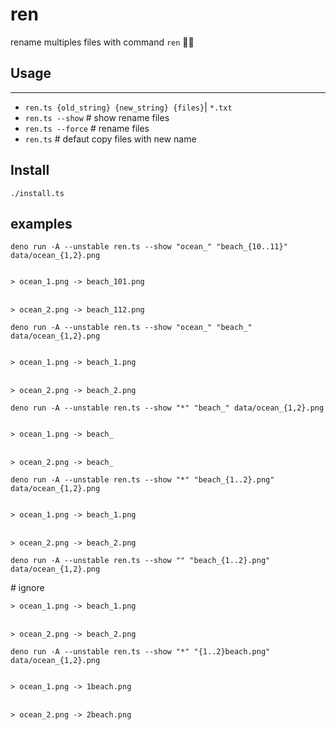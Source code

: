 # ren

rename multiples files with command `ren` 🤼‍♂️

## Usage


***

* `ren.ts {old_string} {new_string} {files}`| `*.txt`
* `ren.ts --show`  # show rename files
* `ren.ts --force`  # rename files
* `ren.ts`  # defaut copy files with new name


## Install
`
./install.ts
`




## examples

```
deno run -A --unstable ren.ts --show "ocean_" "beach_{10..11}" data/ocean_{1,2}.png
```



<p><code>
> ocean_1.png -> beach_101.png
</code>
</br>
<code>
> ocean_2.png -> beach_112.png
</code>
</p>

```
deno run -A --unstable ren.ts --show "ocean_" "beach_" data/ocean_{1,2}.png
```

<p><code>
> ocean_1.png -> beach_1.png
</code>
</br>
<code>
> ocean_2.png -> beach_2.png
</code>
</p>

```
deno run -A --unstable ren.ts --show "*" "beach_" data/ocean_{1,2}.png
```

<p><code>
> ocean_1.png -> beach_
</code>
</br>
<code>
> ocean_2.png -> beach_
</code>
</p>


```
deno run -A --unstable ren.ts --show "*" "beach_{1..2}.png" data/ocean_{1,2}.png
```

<p><code>
> ocean_1.png -> beach_1.png
</code>
</br>
<code>
> ocean_2.png -> beach_2.png
</code>
</p>

```
deno run -A --unstable ren.ts --show "" "beach_{1..2}.png" data/ocean_{1,2}.png
```

<p>
# ignore
</br>
<code>
> ocean_1.png -> beach_1.png
</code>
</br>
<code>
> ocean_2.png -> beach_2.png
</code>
</p>

```
deno run -A --unstable ren.ts --show "*" "{1..2}beach.png" data/ocean_{1,2}.png
```

<p>
<code>
> ocean_1.png -> 1beach.png
</code>
</br>
<code>
> ocean_2.png -> 2beach.png
</code>
</p>



